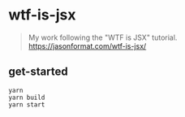 # wtf-is-jsx
> My work following the "WTF is JSX" tutorial. https://jasonformat.com/wtf-is-jsx/

## get-started
```shell
yarn 
yarn build
yarn start
```
